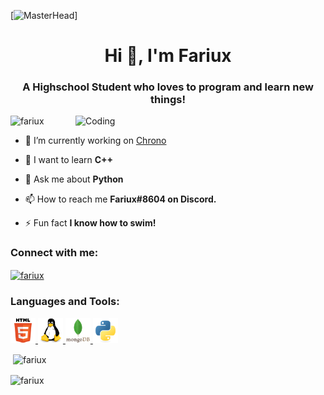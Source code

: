[![MasterHead](https://i.imgur.com/4QgxMXb.gif)]
<h1 align="center">Hi 👋, I'm Fariux</h1>
<h3 align="center">A Highschool Student who loves to program and learn new things!</h3>

<img align="right" alt="Coding" width="400" src="https://i.imgur.com/O5IVh4l.gif">

<p align="left"> <img src="https://komarev.com/ghpvc/?username=fariux&label=Profile%20views&color=0e75b6&style=flat" alt="fariux" /> </p>

- 🔭 I’m currently working on [Chrono](https://discord.com/api/oauth2/authorize?client_id=1026499014927057056&permissions=8&scope=bot%20applications.commands)

- 🌱 I want to learn **C++**

- 💬 Ask me about **Python**

- 📫 How to reach me **Fariux#8604 on Discord.**

- ⚡ Fun fact **I know how to swim!**

<h3 align="left">Connect with me:</h3>
<p align="left">
<a href="https://www.youtube.com/c/fariux" target="blank"><img align="center" src="https://raw.githubusercontent.com/rahuldkjain/github-profile-readme-generator/master/src/images/icons/Social/youtube.svg" alt="fariux" height="30" width="40" /></a>
</p>

<h3 align="left">Languages and Tools:</h3>
<p align="left"> <a href="https://www.w3.org/html/" target="_blank" rel="noreferrer"> <img src="https://raw.githubusercontent.com/devicons/devicon/master/icons/html5/html5-original-wordmark.svg" alt="html5" width="40" height="40"/> </a> <a href="https://www.linux.org/" target="_blank" rel="noreferrer"> <img src="https://raw.githubusercontent.com/devicons/devicon/master/icons/linux/linux-original.svg" alt="linux" width="40" height="40"/> </a> <a href="https://www.mongodb.com/" target="_blank" rel="noreferrer"> <img src="https://raw.githubusercontent.com/devicons/devicon/master/icons/mongodb/mongodb-original-wordmark.svg" alt="mongodb" width="40" height="40"/> </a> <a href="https://www.python.org" target="_blank" rel="noreferrer"> <img src="https://raw.githubusercontent.com/devicons/devicon/master/icons/python/python-original.svg" alt="python" width="40" height="40"/> </a> </p>

<p>&nbsp;<img align="center" src="https://github-readme-stats.vercel.app/api?username=fariux&show_icons=true&locale=en" alt="fariux" /></p>

<p><img align="center" src="https://github-readme-streak-stats.herokuapp.com/?user=fariux&" alt="fariux" /></p>
